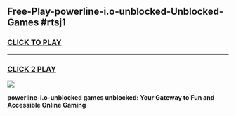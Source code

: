 
## Free-Play-powerline-i.o-unblocked-Unblocked-Games #rtsj1
<h3>
<a href="https://news.freeplayer.one?title=powerline-i.o-unblocked&ref=8M">CLICK TO PLAY</a></h3>
<hr>

<h3>
<a href="https://news.freeplayer.one?title=powerline-i.o-unblocked&ref=8M">CLICK 2 PLAY</a>
  
</h3>

<a href="https://news.freeplayer.one?title=powerline-i.o-unblocked&ref=8M"><img src="https://clearcache.store/games.png"></a>


**powerline-i.o-unblocked games unblocked: Your Gateway to Fun and Accessible Online Gaming**

